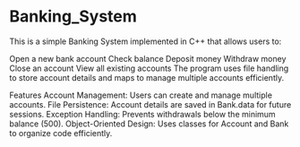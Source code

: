 # Banking_System

This is a simple Banking System implemented in C++ that allows users to:

Open a new bank account
Check balance
Deposit money
Withdraw money
Close an account
View all existing accounts
The program uses file handling to store account details and maps to manage multiple accounts efficiently.

Features
Account Management: Users can create and manage multiple accounts.
File Persistence: Account details are saved in Bank.data for future sessions.
Exception Handling: Prevents withdrawals below the minimum balance (500).
Object-Oriented Design: Uses classes for Account and Bank to organize code efficiently.

